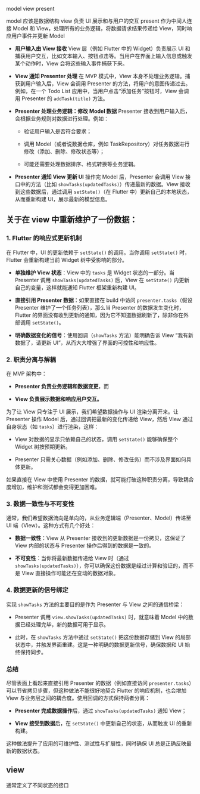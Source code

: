 model
view
present

model 应该是数据结构
view 负责 UI 展示和与用户的交互
present 作为中间人连接 Model 和 View，处理所有的业务逻辑，将数据请求结果传递给 View，同时响应用户事件并更新 Model

- **用户输入由 View 接收** View 层（例如 Flutter 中的 Widget）负责展示 UI 和捕获用户交互，比如文本输入、按钮点击等。当用户在界面上输入信息或触发某个动作时，View 会将这些输入事件捕获下来。
    
- **View 通知 Presenter 处理** 在 MVP 模式中，View 本身不处理业务逻辑。捕获到用户输入后，View 会调用 Presenter 的方法，将用户的意图传递过去。例如，在一个 Todo List 应用中，当用户点击“添加任务”按钮时，View 会调用 Presenter 的 `addTask(title)` 方法。
    
- **Presenter 处理业务逻辑：修改 Model 数据** Presenter 接收到用户输入后，会根据业务规则对数据进行处理。例如：
    
    - 验证用户输入是否符合要求；
        
    - 调用 Model（或者说数据仓库，例如 TaskRepository）对任务数据进行修改（添加、删除、修改状态等）；
        
    - 可能还需要处理数据排序、格式转换等业务逻辑。
        
- **Presenter 通知 View 更新 UI** 操作完 Model 后，Presenter 会调用 View 接口中的方法（比如 `showTasks(updatedTasks)`）传递最新的数据。View 接收到这些数据后，通过调用 `setState()`（在 Flutter 中）更新自己的本地状态，从而重新构建 UI，展示最新的模型信息。

## 关于在 view 中重新维护了一份数据：
### 1. Flutter 的响应式更新机制

在 Flutter 中，UI 的更新依赖于 `setState()` 的调用。当你调用 `setState()` 时，Flutter 会重新构建当前 Widget 树中受影响的部分。

- **单独维护 View 状态**：View 中的 `tasks` 是 Widget 状态的一部分。当 Presenter 调用 `showTasks(updatedTasks)` 后，View 在 `setState()` 内更新自己的变量，这样就能通知 Flutter 框架重新构建 UI。
    
- **直接引用 Presenter 数据**：如果直接在 build 中访问 `presenter.tasks`（假设 Presenter 维护了一个任务列表），那么当 Presenter 的数据发生变化时，Flutter 的界面没有收到更新的通知，因为它不知道数据刷新了，除非你在外部调用 `setState()`。
    
- **明确数据变化的信号**：使用回调（`showTasks` 方法）能明确告诉 View “我有新数据了，请更新 UI”，从而大大增强了界面的可控性和响应性。
    
### 2. 职责分离与解耦

在 MVP 架构中：

- **Presenter 负责业务逻辑和数据变更**，而
    
- **View 负责展示数据和响应用户交互。**
    

为了让 View 只专注于 UI 展示，我们希望数据操作与 UI 渲染分离开来。让 Presenter 操作 Model 后，通过回调把最新的变化传递给 View，然后 View 通过自身状态（如 `tasks`）进行渲染，这样：

- View 对数据的显示只依赖自己的状态，调用 `setState()` 能够确保整个 Widget 树按预期更新。
    
- Presenter 只需关心数据（例如添加、删除、修改任务）而不涉及界面如何具体更新。
    

如果直接在 View 中使用 Presenter 的数据，就可能打破这种职责分离，导致耦合度增加，维护和测试都会变得更加困难。

### 3. 数据一致性与不可变性

通常，我们希望数据流向是单向的，从业务逻辑端（Presenter、Model）传递至 UI 端（View）。这种方式有几个好处：

- **数据一致性**：View 从 Presenter 接收到的更新数据是一份拷贝，这保证了 View 内部的状态与 Presenter 操作后得到的数据是一致的。
    
- **不可变性**：当你将最新数据传递给 View 时（通过 `showTasks(updatedTasks)`），你可以确保这份数据是经过计算和验证的，而不是 View 直接操作可能还在变动的数据对象。
    

### 4. 数据更新的信号绑定

实现 `showTasks` 方法的主要目的是作为 Presenter 与 View 之间的通信桥梁：

- Presenter 调用 `view.showTasks(updatedTasks)` 时，就意味着 Model 中的数据已经处理完毕，新的数据可用于显示。
    
- 此时，在 `showTasks` 方法中通过 `setState()` 把这份数据存储到 View 的局部状态中，并触发界面重建。这是一种明确的数据更新信号，确保数据和 UI 始终保持同步。
    

### 总结

尽管表面上看起来直接引用 Presenter 的数据（例如直接访问 `presenter.tasks`）可以节省拷贝步骤，但这种做法不能很好地契合 Flutter 的响应机制，也会增加 View 与业务层之间的耦合度。使用回调的方式保持两者分离：

- **Presenter 完成数据操作**后，通过 `showTasks(updatedTasks)` 通知 View；
    
- **View 接受到数据**后，在 `setState()` 中更新自己的状态，从而触发 UI 的重新构建。
    

这种做法提升了应用的可维护性、测试性与扩展性，同时确保 UI 总是正确反映最新的数据状态。

## view

通常定义了不同状态的接口